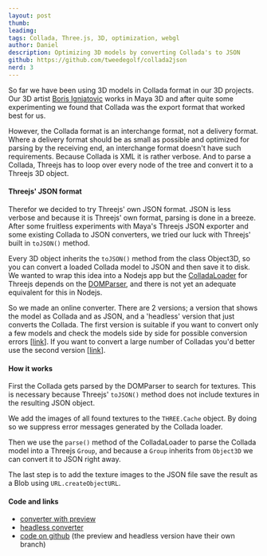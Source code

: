```yaml
---
layout: post
thumb:
leadimg:
tags: Collada, Three.js, 3D, optimization, webgl
author: Daniel
description: Optimizing 3D models by converting Collada's to JSON
github: https://github.com/tweedegolf/collada2json
nerd: 3
---
```


So far we have been using 3D models in Collada format in our 3D projects. Our 3D artist [Boris Ignjatovic](http://www.borisignjatovic.com/) works in Maya 3D and after quite some experimenting we found that Collada was the export format that worked best for us.

However, the Collada format is an interchange format, not a delivery format. Where a delivery format should be as small as possible and optimized for parsing by the receiving end, an interchange format doesn't have such requirements. Because Collada is XML it is rather verbose. And to parse a Collada, Threejs has to loop over every node of the tree and convert it to a Threejs 3D object.


#### Threejs' JSON format

Therefor we decided to try Threejs' own JSON format. JSON is less verbose and because it is Threejs' own format, parsing is done in a breeze. After some fruitless experiments with Maya's Threejs JSON exporter and some existing Collada to JSON converters, we tried our luck with Threejs' built in `toJSON()` method.

Every 3D object inherits the `toJSON()` method from the class Object3D, so you can convert a loaded Collada model to JSON and then save it to disk. We wanted to wrap this idea into a Nodejs app but the [ColladaLoader](https://github.com/mrdoob/three.js/blob/master/examples/js/loaders/ColladaLoader.js) for Threejs depends on the [DOMParser](https://developer.mozilla.org/en-US/docs/Web/API/DOMParser), and there is not yet an adequate equivalent for this in Nodejs.

So we made an online converter. There are 2 versions; a version that shows the model as Collada and as JSON, and a 'headless' version that just converts the Collada. The first version is suitable if you want to convert only a few models and check the models side by side for possible conversion errors [[link](http://data.tweedegolf.nl/collada2json/)]. If you want to convert a large number of Colladas you'd better use the second version [[link](http://data.tweedegolf.nl/collada2json_headless/)].


#### How it works

First the Collada gets parsed by the DOMParser to search for textures. This is necessary because Threejs' `toJSON()` method does not include textures in the resulting JSON object.

We add the images of all found textures to the `THREE.Cache` object. By doing so we suppress error messages generated by the Collada loader.

Then we use the `parse()` method of the ColladaLoader to parse the Collada model into a Threejs `Group`, and because a `Group` inherits from `Object3D` we can convert it to JSON right away.

The last step is to add the texture images to the JSON file save the result as a Blob using `URL.createObjectURL`.



#### Code and links
 - [converter with preview](http://data.tweedegolf.nl/collada2json/)
 - [headless converter](http://data.tweedegolf.nl/collada2json_headless/)
 - [code on github](https://github.com/tweedegolf/collada2json) (the preview and headless version have their own branch)
